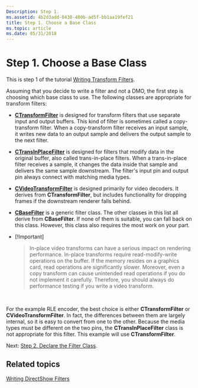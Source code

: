 ```yaml
---
Description: Step 1.
ms.assetid: 4b2d3add-0430-480b-ad5f-bb1aa19fef21
title: Step 1. Choose a Base Class
ms.topic: article
ms.date: 05/31/2018
---
```


# Step 1. Choose a Base Class

This is step 1 of the tutorial [Writing Transform Filters](writing-transform-filters.md).

Assuming that you decide to write a filter and not a DMO, the first step is choosing which base class to use. The following classes are appropriate for transform filters:

-   [**CTransformFilter**](ctransformfilter.md) is designed for transform filters that use separate input and output buffers. This kind of filter is sometimes called a copy-transform filter. When a copy-transform filter receives an input sample, it writes new data to an output sample and delivers the output sample to the next filter.
-   [**CTransInPlaceFilter**](ctransinplacefilter.md) is designed for filters that modify data in the original buffer, also called trans-in-place filters. When a trans-in-place filter receives a sample, it changes the data inside that sample and delivers the same sample downstream. The filter's input pin and output pin always connect with matching media types.
-   [**CVideoTransformFilter**](cvideotransformfilter.md) is designed primarily for video decoders. It derives from **CTransformFilter**, but includes functionality for dropping frames if the downstream renderer falls behind.
-   [**CBaseFilter**](cbasefilter.md) is a generic filter class. The other classes in this list all derive from **CBaseFilter**. If none of them is suitable, you can fall back on this class. However, this class also requires the most work on your part.
-   \[!Important\]  
    > In-place video transforms can have a serious impact on rendering performance. In-place transforms require read-modify-write operations on the buffer. If the memory resides on a graphics card, read operations are significantly slower. Moreover, even a copy transform can cause unintended read operations if you do not implement it carefully. Therefore, you should always do performance testing if you write a video transform.

     

For the example RLE encoder, the best choice is either **CTransformFilter** or **CVideoTransformFilter**. In fact, the differences between them are largely internal, so it is easy to convert from one to the other. Because the media types must be different on the two pins, the **CTransInPlaceFilter** class is not appropriate for this filter. This example will use **CTransformFilter**.

Next: [Step 2. Declare the Filter Class](step-2--declare-the-filter-class.md).

## Related topics

<dl> <dt>

[Writing DirectShow Filters](writing-directshow-filters.md)
</dt> </dl>

 

 



